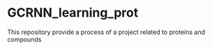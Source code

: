 # GCRNN_learning_prot
This repository provide a process of a project related to proteins and compounds
